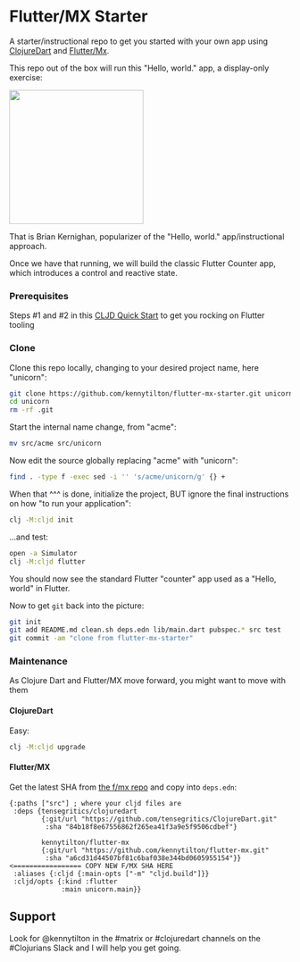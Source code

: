 # Flutter/MX Starter

A starter/instructional repo to get you started with your own app using [ClojureDart](https://github.com/Tensegritics/ClojureDart) and [Flutter/Mx](https://github.com/kennytilton/flutter-mx).

This repo out of the box will run this "Hello, world." app, a display-only exercise:

<img src="https://github.com/kennytilton/flutter-mx/blob/main/image/HW%20d%20Sim.png" width="240">

That is Brian Kernighan, popularizer of the "Hello, world." app/instructional approach.

Once we have that running, we will build the classic Flutter Counter app, which introduces a control and reactive state.

### Prerequisites

Steps #1 and #2 in this [CLJD Quick Start](https://github.com/Tensegritics/ClojureDart/blob/main/doc/flutter-quick-start.md) to get you rocking on Flutter tooling

### Clone

Clone this repo locally, changing to your desired project name, here "unicorn":
```bash
git clone https://github.com/kennytilton/flutter-mx-starter.git unicorn
cd unicorn
rm -rf .git
```
Start the internal name change, from "acme":
```bash
mv src/acme src/unicorn
```
Now edit the source globally replacing "acme" with "unicorn":
```bash
find . -type f -exec sed -i '' 's/acme/unicorn/g' {} +
```
When that ^^^ is done, initialize the project, BUT ignore the final instructions on how "to run your application":
```bash
clj -M:cljd init
```
...and  test:
```bash
open -a Simulator
clj -M:cljd flutter
```
You should now see the standard Flutter "counter" app used as a "Hello, world" in Flutter.

Now to get `git` back into the picture:
```bash
git init
git add README.md clean.sh deps.edn lib/main.dart pubspec.* src test
git commit -am "clone from flutter-mx-starter"
```
### Maintenance
As Clojure Dart and Flutter/MX move forward, you might want to move with them
#### ClojureDart
Easy:
```bash
clj -M:cljd upgrade
```
#### Flutter/MX
Get the latest SHA from [the f/mx repo](https://github.com/kennytilton/flutter-mx) and copy into `deps.edn`:
```
{:paths ["src"] ; where your cljd files are
 :deps {tensegritics/clojuredart
        {:git/url "https://github.com/tensegritics/ClojureDart.git"
         :sha "84b18f8e67556862f265ea41f3a9e5f9506cdbef"}

        kennytilton/flutter-mx
        {:git/url "https://github.com/kennytilton/flutter-mx.git"
         :sha "a6cd31d44507bf81c6baf038e344bd0605955154"}} <================= COPY NEW F/MX SHA HERE
 :aliases {:cljd {:main-opts ["-m" "cljd.build"]}}
 :cljd/opts {:kind :flutter
             :main unicorn.main}}
```
## Support
Look for @kennytilton in the #matrix or #clojuredart channels on the #Clojurians Slack and I will help you get going.
